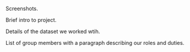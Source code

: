 Screenshots.

Brief intro to project.

Details of the dataset we worked wtih.

List of group members with a paragraph describing our roles and duties.
